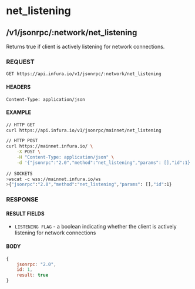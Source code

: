 # net_listening

## /v1/jsonrpc/:network/net_listening

Returns true if client is actively listening for network connections.

### REQUEST

`GET https://api.infura.io/v1/jsonrpc/:network/net_listening`

#### HEADERS

`Content-Type: application/json`

#### EXAMPLE
```bash
// HTTP GET
curl https://api.infura.io/v1/jsonrpc/mainnet/net_listening

// HTTP POST
curl https://mainnet.infura.io/ \
    -X POST \
    -H "Content-Type: application/json" \
    -d '{"jsonrpc":"2.0","method":"net_listening","params": [],"id":1}'
    
// SOCKETS
>wscat -c wss://mainnet.infura.io/ws 
>{"jsonrpc":"2.0","method":"net_listening","params": [],"id":1}
```

### RESPONSE

#### RESULT FIELDS
- `LISTENING FLAG` - a boolean indicating whether the client is actively listening for network connections

#### BODY

```js
{
    jsonrpc: "2.0",
    id: 1,
    result: true
}
```
